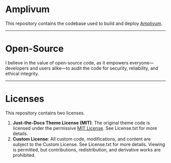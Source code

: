 # Amplivum

This repository contains the codebase used to build and deploy [Amplivum](http://amplivum.com).

---

# Open-Source


I believe in the value of open-source code, 
as it empowers everyone—developers and users alike—to audit the code for security, reliability, and ethical integrity.

---

# Licenses
This repository contains two licenses.
1. **Just-the-Docs Theme License (MIT)**: The original theme code is licensed under the permissive [MIT License](https://opensource.org/license/MIT). 
See License.txt for more details.
2. **Custom License**: All custom code, modifications, and content are subject to the Custom License. 
See License.txt for more details.
Viewing is permitted, but contributions, redistribution, and derivative works are prohibited. 